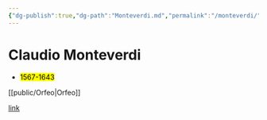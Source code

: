 ```yaml
---
{"dg-publish":true,"dg-path":"Monteverdi.md","permalink":"/monteverdi/"}
---
```


# Claudio Monteverdi
- <mark>1567-1643</mark>

[[public/Orfeo\|Orfeo]]

[link](https://www.wikiwand.com/en/Claudio_Monteverdi)